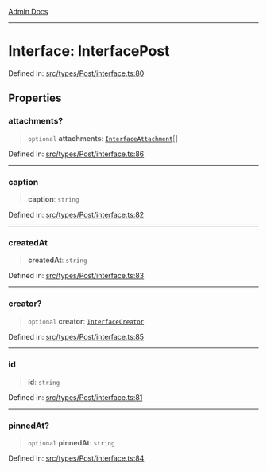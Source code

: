 [Admin Docs](/)

***

# Interface: InterfacePost

Defined in: [src/types/Post/interface.ts:80](https://github.com/PalisadoesFoundation/talawa-admin/blob/main/src/types/Post/interface.ts#L80)

## Properties

### attachments?

> `optional` **attachments**: [`InterfaceAttachment`](InterfaceAttachment.md)[]

Defined in: [src/types/Post/interface.ts:86](https://github.com/PalisadoesFoundation/talawa-admin/blob/main/src/types/Post/interface.ts#L86)

***

### caption

> **caption**: `string`

Defined in: [src/types/Post/interface.ts:82](https://github.com/PalisadoesFoundation/talawa-admin/blob/main/src/types/Post/interface.ts#L82)

***

### createdAt

> **createdAt**: `string`

Defined in: [src/types/Post/interface.ts:83](https://github.com/PalisadoesFoundation/talawa-admin/blob/main/src/types/Post/interface.ts#L83)

***

### creator?

> `optional` **creator**: [`InterfaceCreator`](InterfaceCreator.md)

Defined in: [src/types/Post/interface.ts:85](https://github.com/PalisadoesFoundation/talawa-admin/blob/main/src/types/Post/interface.ts#L85)

***

### id

> **id**: `string`

Defined in: [src/types/Post/interface.ts:81](https://github.com/PalisadoesFoundation/talawa-admin/blob/main/src/types/Post/interface.ts#L81)

***

### pinnedAt?

> `optional` **pinnedAt**: `string`

Defined in: [src/types/Post/interface.ts:84](https://github.com/PalisadoesFoundation/talawa-admin/blob/main/src/types/Post/interface.ts#L84)
